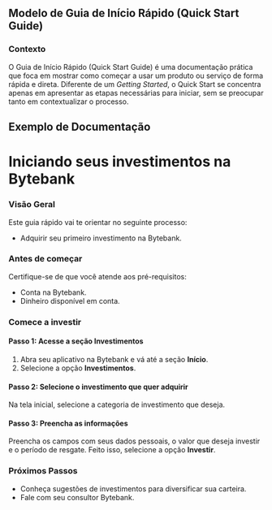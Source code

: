 ## Modelo de Guia de Início Rápido (Quick Start Guide)

### Contexto
O Guia de Início Rápido (Quick Start Guide) é uma documentação prática que foca em mostrar como começar a usar um produto ou serviço de forma rápida e direta. Diferente de um *Getting Started*, o Quick Start se concentra apenas em apresentar as etapas necessárias para iniciar, sem se preocupar tanto em contextualizar o processo.

## Exemplo de Documentação

# Iniciando seus investimentos na Bytebank

### Visão Geral

Este guia rápido vai te orientar no seguinte processo:

* Adquirir seu primeiro investimento na Bytebank.

### Antes de começar

Certifique-se de que você atende aos pré-requisitos:

* Conta na Bytebank.
* Dinheiro disponível em conta.

### Comece a investir

#### Passo 1: Acesse a seção Investimentos

1. Abra seu aplicativo na Bytebank e vá até a seção **Início**.
2. Selecione a opção **Investimentos**.

#### Passo 2: Selecione o investimento que quer adquirir

Na tela inicial, selecione a categoria de investimento que deseja.

#### Passo 3: Preencha as informações

Preencha os campos com seus dados pessoais, o valor que deseja investir e o período de resgate. Feito isso, selecione a opção **Investir**.

### Próximos Passos

* Conheça sugestões de investimentos para diversificar sua carteira.
* Fale com seu consultor Bytebank.
